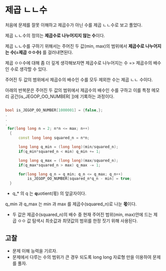# 제곱 ㄴㄴ수

처음에 문제를 잘못 이해하고 제곱수가 아닌 수를 제곱 ㄴㄴ수로 보고 풀었다.

제곱 ㄴㄴ수의 정의는 **제곱수로 나누어지지 않는 수**이다.

제곱 ㄴㄴ수를 구하기 위해서는 주어진 두 값(min, max)의 범위에서 **제곱수로 나누어지는 수(=제곱 ㅇㅇ수)** 를 걸러내면된다.

제곱 ㅇㅇ수에 대해 좀 더 깊게 생각해보자면 제곱수로 나누어지는 수 => 제곱수의 배수인 수로 생각할 수 있다.

주어진 두 값의 범위에서 제곱수의 배수인 수를 모두 제외한 수는 제곱 ㄴㄴ 수이다.

아래의 반복문은 주어진 두 값의 범위에서 제곱수의 배수인 수를 구하고 이를 특정 메모리 공간(is_JEGOP_OO_NUMBER[ ])에 기록하는 과정이다.

```cpp

bool is_JEGOP_OO_NUMBER[1000001] = {false,};
.
.
.
 for(long long n = 2; n*n <= max; n++)
  {
      const long long squared_n = n*n;

      long long q_min = (long long)(min/squared_n);
      if(q_min*squared_n < min) q_min += 1;

      long long q_max = (long long)(max/squared_n);
      if(q_max*squared_n > max) q_max -= 1;

      for(long long q_n = q_min; q_n <= q_max; q_n++)
          is_JEGOP_OO_NUMBER[squared_n*q_n - min] = true;
  }
```

* q_* 의 q 는 **q**uotient(몫) 의 앞글자이다.

q_min 과 q_max 는 min 과 max 를 제곱수(squared_n)로 나눈 **몫**이다. 

- 두 값은 제곱수(squared_n)의 배수 중 현재 주어진 범위(min, max)안에 드는 제곱 ㅇㅇ 값 탐색시 최솟값과 최댓값의 범위를 한정 짓기 위해 사용된다.

## 고찰
- 문제 이해 능력을 기르자.
- 문제에서 다루는 수의 범위가 큰 경우 되도록 long long 자료형 만을 이용하여 문제를 풀자.

